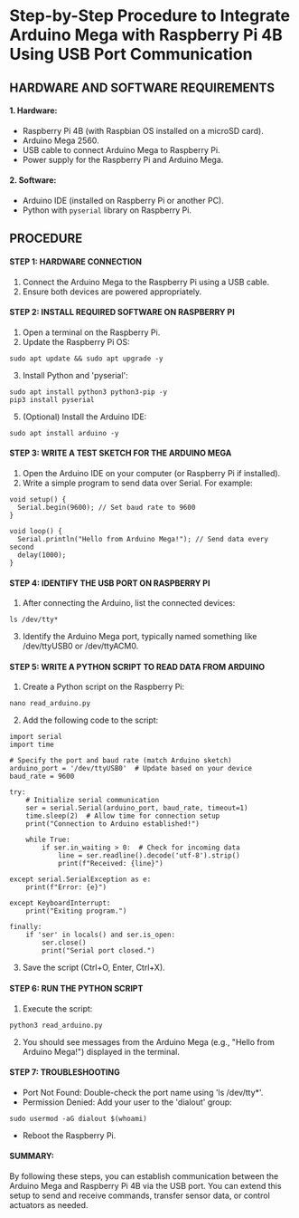 # Step-by-Step Procedure to Integrate Arduino Mega with Raspberry Pi 4B Using USB Port Communication #

## HARDWARE AND SOFTWARE REQUIREMENTS ##

#### 1. Hardware: #### 
  - Raspberry Pi 4B (with Raspbian OS installed on a microSD card).
  - Arduino Mega 2560.
  - USB cable to connect Arduino Mega to Raspberry Pi.
  - Power supply for the Raspberry Pi and Arduino Mega.

#### 2. Software: #### 
  - Arduino IDE (installed on Raspberry Pi or another PC).
  - Python with `pyserial` library on Raspberry Pi.

## PROCEDURE ##

#### STEP 1: HARDWARE CONNECTION ####
1. Connect the Arduino Mega to the Raspberry Pi using a USB cable.
2. Ensure both devices are powered appropriately.

#### STEP 2: INSTALL REQUIRED SOFTWARE ON RASPBERRY PI #### 
1. Open a terminal on the Raspberry Pi.
2. Update the Raspberry Pi OS:

`sudo apt update && sudo apt upgrade -y`

3. Install Python and 'pyserial':

```
sudo apt install python3 python3-pip -y
pip3 install pyserial
```

5. (Optional) Install the Arduino IDE:

`sudo apt install arduino -y`

#### STEP 3: WRITE A TEST SKETCH FOR THE ARDUINO MEGA #### 
1. Open the Arduino IDE on your computer (or Raspberry Pi if installed).
2. Write a simple program to send data over Serial. For example:

```
void setup() {
  Serial.begin(9600); // Set baud rate to 9600
}

void loop() {
  Serial.println("Hello from Arduino Mega!"); // Send data every second
  delay(1000);
}
```

#### STEP 4: IDENTIFY THE USB PORT ON RASPBERRY PI ####
1. After connecting the Arduino, list the connected devices:

`ls /dev/tty*`
 
3. Identify the Arduino Mega port, typically named something like /dev/ttyUSB0 or /dev/ttyACM0.

#### STEP 5: WRITE A PYTHON SCRIPT TO READ DATA FROM ARDUINO ####
1. Create a Python script on the Raspberry Pi:

`nano read_arduino.py`

2. Add the following code to the script:

```
import serial
import time

# Specify the port and baud rate (match Arduino sketch)
arduino_port = '/dev/ttyUSB0'  # Update based on your device
baud_rate = 9600

try:
    # Initialize serial communication
    ser = serial.Serial(arduino_port, baud_rate, timeout=1)
    time.sleep(2)  # Allow time for connection setup
    print("Connection to Arduino established!")

    while True:
        if ser.in_waiting > 0:  # Check for incoming data
            line = ser.readline().decode('utf-8').strip()
            print(f"Received: {line}")

except serial.SerialException as e:
    print(f"Error: {e}")

except KeyboardInterrupt:
    print("Exiting program.")

finally:
    if 'ser' in locals() and ser.is_open:
        ser.close()
        print("Serial port closed.")
```

3. Save the script (Ctrl+O, Enter, Ctrl+X).

#### STEP 6: RUN THE PYTHON SCRIPT #### 
1. Execute the script:

`python3 read_arduino.py`
 
2. You should see messages from the Arduino Mega (e.g., "Hello from Arduino Mega!") displayed in the terminal.

#### STEP 7: TROUBLESHOOTING #### 
- Port Not Found: Double-check the port name using 'ls /dev/tty*'.
- Permission Denied: Add your user to the 'dialout' group:

`sudo usermod -aG dialout $(whoami)`

- Reboot the Raspberry Pi.

#### SUMMARY: #### 

By following these steps, you can establish communication between the Arduino Mega and Raspberry Pi 4B via the USB port. You can extend this setup to send and receive commands, transfer sensor data, or control actuators as needed.
